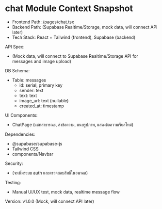 # chat Module Context Snapshot

- Frontend Path: /pages/chat.tsx
- Backend Path: (Supabase Realtime/Storage, mock data, will connect API later)
- Tech Stack: React + Tailwind (frontend), Supabase (backend)

API Spec:
- (Mock data, will connect to Supabase Realtime/Storage API for messages and image upload)

DB Schema:
- Table: messages
  - id: serial, primary key
  - sender: text
  - text: text
  - image_url: text (nullable)
  - created_at: timestamp

UI Components:
- ChatPage (แชทสาธารณะ, ส่งข้อความ, แนบรูปภาพ, แสดงข้อความเรียลไทม์)

Dependencies:
- @supabase/supabase-js
- Tailwind CSS
- components/Navbar

Security:
- (จะเพิ่มระบบ auth และตรวจสอบสิทธิ์ในอนาคต)

Testing:
- Manual UI/UX test, mock data, realtime message flow

Version: v1.0.0 (Mock, will connect API later)
